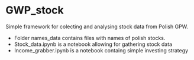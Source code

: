 # GWP_stock

Simple framework for colecting and analysing stock data from Polish GPW. 

- Folder names_data contains files with names of polish stocks.
- Stock_data.ipynb is a notebook allowing for gathering stock data 
- Income_grabber.ipynb is a notebook containg simple investing strategy
